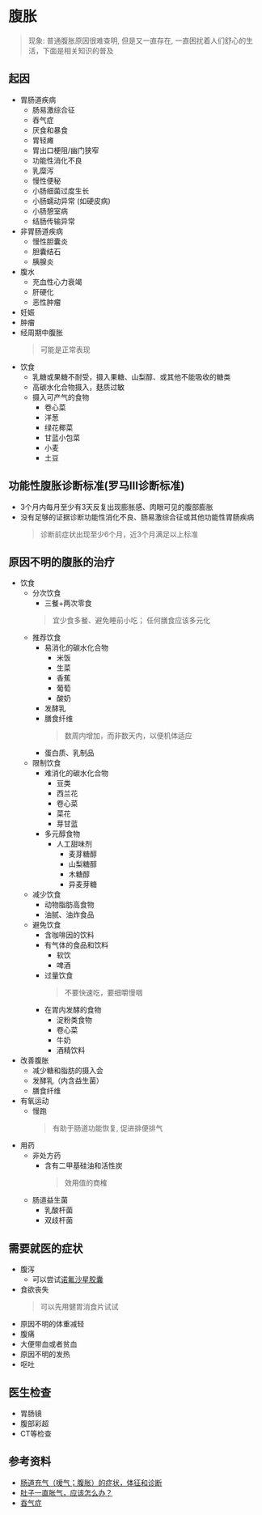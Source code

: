 # 腹胀
> 现象: 普通腹胀原因很难查明, 但是又一直存在, 一直困扰着人们舒心的生活，下面是相关知识的普及
## 起因
- 胃肠道疾病
  - 肠易激综合征
  - 吞气症
  - 厌食和暴食
  - 胃轻瘫
  - 胃出口梗阻/幽门狭窄
  - 功能性消化不良
  - 乳糜泻
  - 慢性便秘
  - 小肠细菌过度生长
  - 小肠蠕动异常 (如硬皮病)
  - 小肠憩室病
  - 结肠传输异常
- 非胃肠道疾病
  - 慢性胆囊炎
  - 胆囊结石
  - 胰腺炎
- 腹水
  - 充血性心力衰竭
  - 肝硬化
  - 恶性肿瘤
- 妊娠
- 肿瘤
- 经周期中腹胀
  > 可能是正常表现
- 饮食
  - 乳糖或果糖不耐受，摄入果糖、山梨醇、或其他不能吸收的糖类
  - 高碳水化合物摄入，麸质过敏
  - 摄入可产气的食物
    - 卷心菜
    - 洋葱
    - 绿花椰菜
    - 甘蓝小包菜
    - 小麦
    - 土豆
## 功能性腹胀诊断标准(罗马Ⅲ诊断标准)
  - 3个月内每月至少有3天反复出现膨胀感、肉眼可见的腹部膨胀
  - 没有足够的证据诊断功能性消化不良、肠易激综合征或其他功能性胃肠疾病
    > 诊断前症状出现至少6个月，近3个月满足以上标准
## 原因不明的腹胀的治疗
  - 饮食
    - 分次饮食
      - 三餐+两次零食
       > 宜少食多餐、避免睡前小吃；
       > 任何膳食应该多元化
    - 推荐饮食
      - 易消化的碳水化合物
        - 米饭
        - 生菜
        - 香蕉
        - 葡萄
        - 酸奶
      - 发酵乳
      - 膳食纤维
        > 数周内增加，而非数天内，以便机体适应
      - 蛋白质、乳制品
    - 限制饮食
      - 难消化的碳水化合物
        - 豆类
        - 西兰花
        - 卷心菜
        - 菜花
        - 芽甘蓝
      - 多元醇食物
        - 人工甜味剂
          - 麦芽糖醇
          - 山梨糖醇
          - 木糖醇
          - 异麦芽糖
    - 减少饮食
      - 动物脂肪高食物
      - 油腻、油炸食品
    - 避免饮食
      - 含咖啡因的饮料
      - 有气体的食品和饮料
        - 软饮
        - 啤酒
      - 过量饮食
        > 不要快速吃，要细嚼慢咽
      - 在胃内发酵的食物
        - 淀粉类食物
        - 卷心菜
        - 牛奶
        - 酒精饮料
  - 改善腹胀
    - 减少糖和脂肪的摄入会
    - 发酵乳（内含益生菌）
    - 膳食纤维
  - 有氧运动
    - 慢跑
      > 有助于肠道功能恢复, 促进排便排气
  - 用药
    - 非处方药
      - 含有二甲基硅油和活性炭
        > 效用值的商榷
    - 肠道益生菌
      - 乳酸杆菌
      - 双歧杆菌
## 需要就医的症状
  - 腹泻
    - 可以尝试[诺氟沙星胶囊](https://baike.baidu.com/item/%E8%AF%BA%E6%B0%9F%E6%B2%99%E6%98%9F%E8%83%B6%E5%9B%8A)
  - 食欲丧失
    > 可以先用健胃消食片试试
  - 原因不明的体重减轻
  - 腹痛
  - 大便带血或者贫血
  - 原因不明的发热
  - 呕吐
## 医生检查
  - 胃肠镜
  - 腹部彩超
  - CT等检查
## 参考资料
  - [肠道充气（嗳气；腹胀）的症状，体征和诊断](http://www.bjcy2y.com/field/article/1186.html)
  - [肚子一直胀气，应该怎么办？](https://med.sina.com/health/article_detail_101_2_5818.html)
  - [吞气症](https://baike.baidu.com/item/%E5%90%9E%E6%B0%94%E7%97%87/1906461?fr=aladdin)
